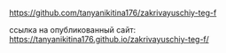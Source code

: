 https://github.com/tanyanikitina176/zakrivayuschiy-teg-f

ссылка на опубликованный сайт: https://tanyanikitina176.github.io/zakrivayuschiy-teg-f/
